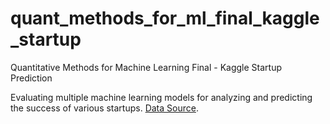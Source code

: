 # quant_methods_for_ml_final_kaggle_startup
 Quantitative Methods for Machine Learning Final - Kaggle Startup Prediction

Evaluating multiple machine learning models for analyzing and predicting the success of various startups. [Data Source](https://www.kaggle.com/datasets/justinas/startup-investments). 
